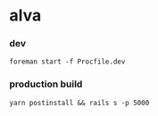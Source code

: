 # alva

### dev

`foreman start -f Procfile.dev`

### production build

`yarn postinstall && rails s -p 5000`
